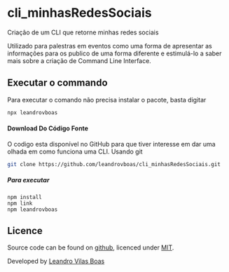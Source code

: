 # cli_minhasRedesSociais

Criação de um CLI que retorne minhas redes sociais

Utilizado para palestras em eventos como uma forma de apresentar as informações para os publico de uma forma diferente e estimulá-lo a saber mais sobre a criação de Command Line Interface.

## Executar o commando

Para executar o comando não precisa instalar o pacote, basta digitar 

```bash
npx leandrovboas
```

#### Download Do Código Fonte

O codigo esta disponível no GitHub para que tiver interesse em dar uma olhada em como funciona uma CLI.
Usando git

```bash
git clone https://github.com/leandrovboas/cli_minhasRedesSociais.git 
```
##### Para executar

```
npm install
npm link
npm leandrovboas
```

## Licence

Source code can be found on [github](https://github.com/leandrovboas/cli_minhasRedesSociais), licenced under [MIT](http://opensource.org/licenses/mit-license.php).

Developed by [Leandro Vilas Boas](https://br.linkedin.com/in/leandro-vilas-boas-55403b2b)